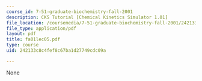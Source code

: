 ```yaml
---
course_id: 7-51-graduate-biochemistry-fall-2001
description: CKS Tutorial [Chemical Kinetics Simulator 1.01]
file_location: /coursemedia/7-51-graduate-biochemistry-fall-2001/242133c8c4fef8c67ba1d27749cdc09a_fa01lec05.pdf
file_type: application/pdf
layout: pdf
title: fa01lec05.pdf
type: course
uid: 242133c8c4fef8c67ba1d27749cdc09a

---
```

None